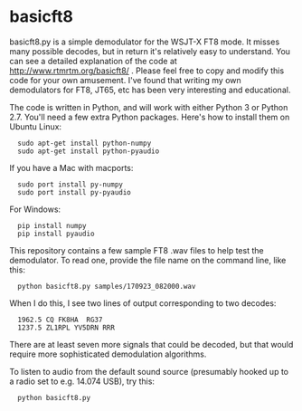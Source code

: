 # basicft8

basicft8.py is a simple demodulator for the WSJT-X FT8 mode. It misses many
possible decodes, but in return it's relatively easy to understand.
You can see a detailed explanation of the code at
http://www.rtmrtm.org/basicft8/ .
Please feel free to copy and modify this code for your own amusement.
I've found that writing my own demodulators for FT8, JT65, etc
has been very interesting and educational.

The code is written in Python, and will work with either Python 3 or
Python 2.7. You'll need a few extra Python packages. Here's how to
install them on Ubuntu Linux:
```
  sudo apt-get install python-numpy
  sudo apt-get install python-pyaudio
```

If you have a Mac with macports:
```
  sudo port install py-numpy
  sudo port install py-pyaudio
```

For Windows:
```
  pip install numpy
  pip install pyaudio
```

This repository contains a few sample FT8 .wav files to help test the
demodulator. To read one, provide the file name on the command line,
like this:

```
  python basicft8.py samples/170923_082000.wav
```

When I do this, I see two lines of output corresponding to two decodes:
```
  1962.5 CQ FK8HA  RG37
  1237.5 ZL1RPL YV5DRN RRR 
```

There are at least seven more signals that could be decoded, but that
would require more sophisticated demodulation algorithms.

To listen to audio from the default sound source (presumably hooked up
to a radio set to e.g. 14.074 USB), try this:

```
  python basicft8.py
```
